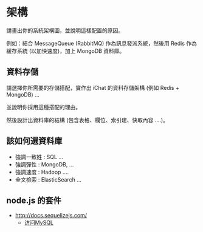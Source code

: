 # 架構

請畫出你的系統架構圖，並說明這樣配置的原因。

例如：結合 MessageQueue (RabbitMQ) 作為訊息發派系統，然後用 Redis 作為緩存系統 (以加快速度)，加上 MongoDB 資料庫。

## 資料存儲

請選擇你所需要的存儲搭配，實作出 iChat 的資料存儲架構 (例如 Redis + MongoDB) ...

並說明你採用這種搭配的理由。

然後設計出資料庫的結構 (包含表格、欄位、索引建、快取內容 ....)。

## 該如何選資料庫

* 強調一致姓 : SQL ...
* 強調彈性 : MongoDB, ...
* 強調速度 : Hadoop ....
* 全文檢索 : ElasticSearch ...

## node.js 的套件
* http://docs.sequelizejs.com/
  * [访问MySQL](https://www.liaoxuefeng.com/wiki/001434446689867b27157e896e74d51a89c25cc8b43bdb3000/001471955049232be7492e76f514d45a2180e2c224eb7a6000)
